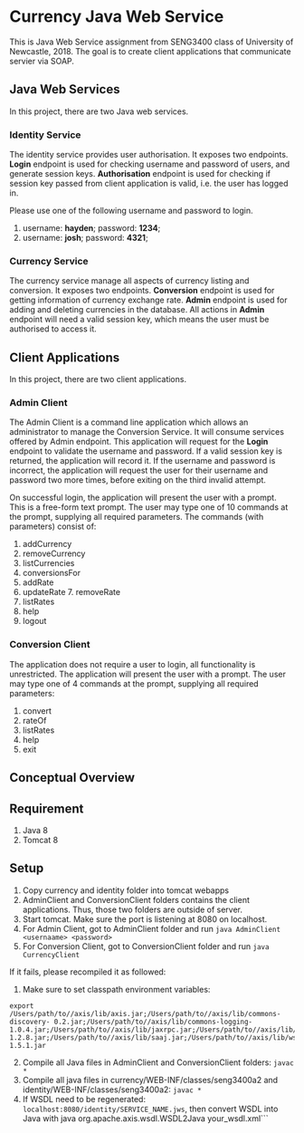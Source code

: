 # Currency Java Web Service

This is Java Web Service assignment from SENG3400 class of University of Newcastle, 2018. The goal is to create client applications that communicate servier via SOAP.

## Java Web Services

In this project, there are two Java web services.

### Identity Service

The identity service provides user authorisation. It exposes two endpoints. **Login** endpoint is used for checking username and password of users, and generate session keys. **Authorisation** endpoint is used for checking if session key passed from client application is valid, i.e. the user has logged in.

Please use one of the following username and password to login.
1. username: **hayden**; password: **1234**;
2. username: **josh**; password: **4321**;

### Currency Service

The currency service manage all aspects of currency listing and conversion. It exposes two endpoints. **Conversion** endpoint is used for getting information of currency exchange rate. **Admin** endpoint is used for adding and deleting currencies in the database. All actions in **Admin** endpoint will need a valid session key, which means the user must be authorised to access it.

## Client Applications

In this project, there are two client applications.

### Admin Client

The Admin Client is a command line application which allows an administrator to manage the Conversion Service. It will consume services offered by Admin endpoint. This application will request for the **Login** endpoint to validate the username and password. If a valid session key is returned, the application will record it. If the username and password is incorrect, the application will request the user for their username and password two more times, before exiting on the third invalid attempt.

On successful login, the application will present the user with a prompt. This is a free-form text prompt. The user may type one of 10 commands at the prompt, supplying all required parameters. The commands (with parameters) consist of:

1. addCurrency <currencyCode>
2. removeCurrency <currencyCode>
3. listCurrencies
4. conversionsFor <currencyCode>
5. addRate <fromCurrency> <toCurrency> <rate>
6. updateRate <fromCurrency> <toCurrency> <rate> 7. removeRate <fromCurrency> <toCurrency>
8. listRates
9. help
10. logout

### Conversion Client

The application does not require a user to login, all functionality is unrestricted. The application will present the user with a prompt. The user may type one of 4 commands at the prompt, supplying all required parameters:

1. convert <fromCurrency> <toCurrency> <amount> 
2. rateOf <fromCurrency> <toCurrency>
3. listRates
4. help
5. exit

## Conceptual Overview

## Requirement

1. Java 8
2. Tomcat 8

## Setup

1. Copy currency and identity folder into tomcat webapps
2. AdminClient and ConversionClient folders contains the client applications. Thus, those two folders are outside of server.
3. Start tomcat. Make sure the port is listening at 8080 on localhost.
4. For Admin Client, got to AdminClient folder and run ```java AdminClient <usernaame> <password>```
5. For Conversion Client, got to ConversionClient folder and run ```java CurrencyClient```

If it fails, please recompiled it as followed:

1. Make sure to set classpath environment variables:

```
export /Users/path/to//axis/lib/axis.jar;/Users/path/to//axis/lib/commons-discovery- 0.2.jar;/Users/path/to//axis/lib/commons-logging- 1.0.4.jar;/Users/path/to//axis/lib/jaxrpc.jar;/Users/path/to//axis/lib/log4j- 1.2.8.jar;/Users/path/to//axis/lib/saaj.jar;/Users/path/to//axis/lib/wsdl4j- 1.5.1.jar
```

2. Compile all Java files in AdminClient and ConversionClient folders: ```javac *```
3. Compile all java files in currency/WEB-INF/classes/seng3400a2 and identity/WEB-INF/classes/seng3400a2: ```javac *```
4. If WSDL need to be regenerated: ```localhost:8080/identity/SERVICE_NAME.jws```, then convert WSDL into Java with java org.apache.axis.wsdl.WSDL2Java your_wsdl.xml```